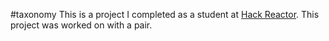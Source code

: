#taxonomy
This is a project I completed as a student at [Hack Reactor](http://www.hackreactor.com/). This project was worked on with a pair.
